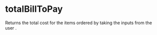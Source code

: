 # totalBillToPay
Returns the total cost for the  items  ordered  by taking the inputs from the user .
